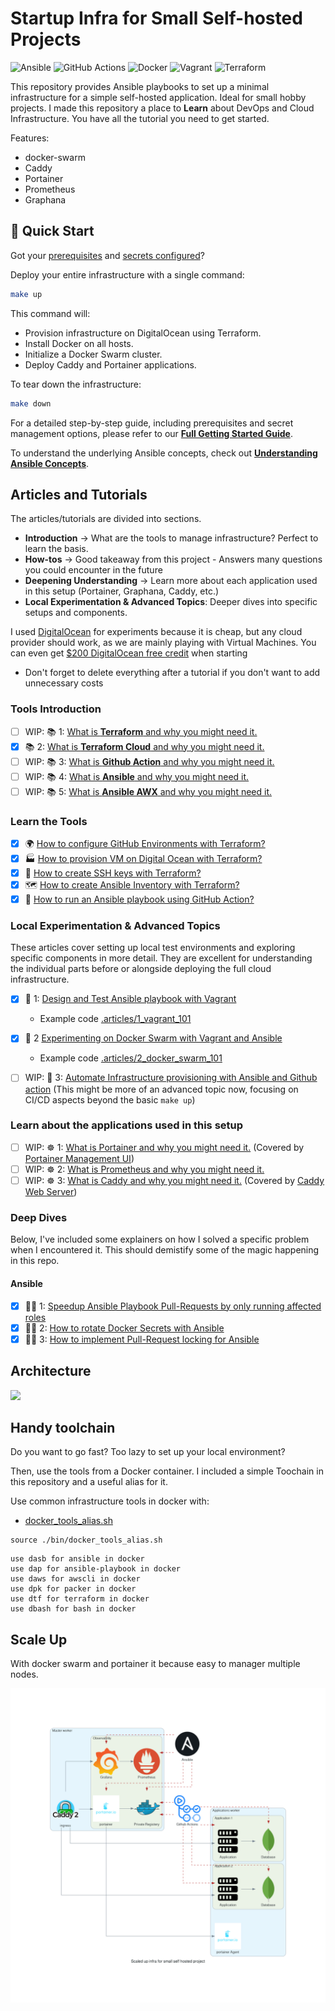 # Startup Infra for Small Self-hosted Projects

![Ansible](https://img.shields.io/badge/ansible-%231A1918.svg?style=for-the-badge&logo=ansible&logoColor=white) ![GitHub Actions](https://img.shields.io/badge/github%20actions-%232671E5.svg?style=for-the-badge&logo=githubactions&logoColor=white) ![Docker](https://img.shields.io/badge/docker-%230db7ed.svg?style=for-the-badge&logo=docker&logoColor=white) ![Vagrant](https://img.shields.io/badge/vagrant-%231563FF.svg?style=for-the-badge&logo=vagrant&logoColor=white) ![Terraform](https://img.shields.io/badge/terraform-%235835CC.svg?style=for-the-badge&logo=terraform&logoColor=white)

This repository provides Ansible playbooks to set up a minimal infrastructure for a simple self-hosted application. Ideal for small hobby projects. I made this repository a place to **Learn** about DevOps and Cloud Infrastructure. You have all the tutorial you need to get started.

Features:
* docker-swarm
* Caddy
* Portainer
* Prometheus 
* Graphana

## 🚀 Quick Start

Got your [prerequisites](./website/content/en/docs/gs1.getting_started.md#prerequisites) and [secrets configured](./website/content/en/docs/gs1.getting_started.md#configuration-secrets-management)?

Deploy your entire infrastructure with a single command:

```bash
make up
```

This command will:
*   Provision infrastructure on DigitalOcean using Terraform.
*   Install Docker on all hosts.
*   Initialize a Docker Swarm cluster.
*   Deploy Caddy and Portainer applications.

To tear down the infrastructure:

```bash
make down
```

For a detailed step-by-step guide, including prerequisites and secret management options, please refer to our **[Full Getting Started Guide](./website/content/en/docs/gs1.getting_started.md)**.

To understand the underlying Ansible concepts, check out **[Understanding Ansible Concepts](./website/content/en/docs/b1.ansible_concepts.md)**.

## Articles and Tutorials

The articles/tutorials are divided into sections. 
* **Introduction** -> What are the tools to manage infrastructure? Perfect to learn the basis.
* **How-tos** -> Good takeaway from this project - Answers many questions you could encounter in the future
* **Deepening Understanding** -> Learn more about each application used in this setup (Portainer, Graphana, Caddy, etc.)
* **Local Experimentation & Advanced Topics**: Deeper dives into specific setups and components.

I used [DigitalOcean](https://digitalocean.pxf.io/q4b2qO) for experiments because it is cheap, but any cloud provider should work, as we are mainly playing with Virtual Machines. You can even get [$200 DigitalOcean free credit](https://digitalocean.pxf.io/q4b2qO) when starting 
* Don't forget to delete everything after a tutorial if you don't want to add unnecessary costs

### Tools Introduction

* [ ] WIP: 📚 1: [What is **Terraform** and why you might need it.]()
* [X] 📚 2: [What is **Terraform Cloud** and why you might need it.](https://faun.pub/what-is-terraform-cloud-and-why-you-might-need-it-c9847fb8f6e6?sk=ee85423512f39030bb287a3f2a6623d3)
* [ ] WIP: 📚 3: [What is **Github Action** and why you might need it.]()
* [ ] WIP: 📚 4: [What is **Ansible** and why you might need it.]()
* [ ] WIP: 📚 5: [What is **Ansible AWX** and why you might need it.]()

### Learn the Tools

* [X] 🌍 [How to configure GitHub Environments with Terraform?](https://faun.pub/how-to-configure-github-environments-with-terraform-d2b76766547b?sk=b50616eed7da268d5a99c459fc9c57d5)
* [x] 🏭 [How to provision VM on Digital Ocean with Terraform?](https://faun.pub/how-to-provision-vms-on-digitalocean-with-terraform-898515a0dbbc?sk=7af174d77b4a7bd81e581378beac9a0d)
* [X] 🔏 [How to create SSH keys with Terraform?](https://faun.pub/how-to-create-ssh-keys-with-terraform-a615dfc631c1?sk=176a8f5c0c0517a01e8fabd5bb7c18fa)
* [x] 🗺️ [How to create Ansible Inventory with Terraform?](https://faun.pub/how-to-create-ansible-inventory-with-terraform-a32fcbe11be6?sk=da18fba15ee996e4c3b92782229654ee)
* [x] 👩 [How to run an Ansible playbook using GitHub Action?](https://faun.pub/how-to-run-an-ansible-playbook-using-github-action-42430dec944?sk=7796e8bd44f6b8c394b80507b8ff3e87)

### Local Experimentation & Advanced Topics

These articles cover setting up local test environments and exploring specific components in more detail. They are excellent for understanding the individual parts before or alongside deploying the full cloud infrastructure.

* [X] 🧰 1: [Design and Test Ansible playbook with Vagrant](https://faun.pub/a-disposable-local-test-environment-is-essential-for-devops-sysadmin-af97fa8f3db0?sk=f2f0e3a6b4fe4215cec13019887b6302)
   * Example code [.articles/1_vagrant_101](.articles/1_vagrant_101)   
* [X] 🧰 2 [Experimenting on Docker Swarm with Vagrant and Ansible](https://faun.pub/experimenting-on-docker-swarm-with-vagrant-and-ansible-bcc2c79ba7c4?sk=1eac227cf3c9ec5dc5abbf06f38e92c3)
   * Example code [.articles/2_docker_swarm_101](.articles/2_docker_swarm_101)
* [ ] WIP: 🧰 3: [Automate Infrastructure provisioning with Ansible and Github action]() (This might be more of an advanced topic now, focusing on CI/CD aspects beyond the basic `make up`)


### Learn about the applications used in this setup

* [ ] WIP: ☸️ 1: [What is Portainer and why you might need it.]() (Covered by [Portainer Management UI](./website/content/en/docs/a2.portainer.md))
* [ ] WIP: ☸️ 2: [What is Prometheus and why you might need it.]()
* [ ] WIP: ☸️ 3: [What is Caddy and why you might need it.]() (Covered by [Caddy Web Server](./website/content/en/docs/a1.caddy.md))

### Deep Dives

Below, I've included some explainers on how I solved a specific problem when I encountered it. This should demistify some of the magic happening in this repo.

#### Ansible

* [x] 🏃‍♂️ 1: [Speedup Ansible Playbook Pull-Requests by only running affected roles](https://medium.com/itnext/speedup-ansible-playbook-merge-request-by-only-running-affected-roles-42d9ca3f6433?sk=382b8de777e41deb20f7fefe430b2f26)
* [x] 🏃‍♂️ 2: [How to rotate Docker Secrets with Ansible](https://medium.com/itnext/rotating-docker-swarm-secrets-with-ansible-cbaddfdd8ee9?sk=886dae52f1570c251a6a664d5ee2c5fe)
* [x] 🏃‍♂️ 3: [How to implement Pull-Request locking for Ansible](https://medium.com/itnext/safe-infrastructure-as-code-github-actions-workflow-with-a-pr-lock-27bef636f852?sk=a6615ca085348aa2543a68f9c7a41077)

## Architecture

![](./diagrams/startup_infra_for_small_self_hosted_project.png)

## Handy toolchain

Do you want to go fast? Too lazy to set up your local environment?

Then, use the tools from a Docker container. I included a simple Toochain in this repository and a useful alias for it.

Use common infrastructure tools in docker with:
* [docker_tools_alias.sh](bin/bash/docker_tools_alias.sh)

```
source ./bin/docker_tools_alias.sh
```

```
use dasb for ansible in docker
use dap for ansible-playbook in docker
use daws for awscli in docker
use dpk for packer in docker
use dtf for terraform in docker
use dbash for bash in docker
```

## Scale Up

With docker swarm and portainer it because easy to manager multiple nodes.

![](./diagrams/scaled_up_infra_for_small_self_hosted_project.png)
